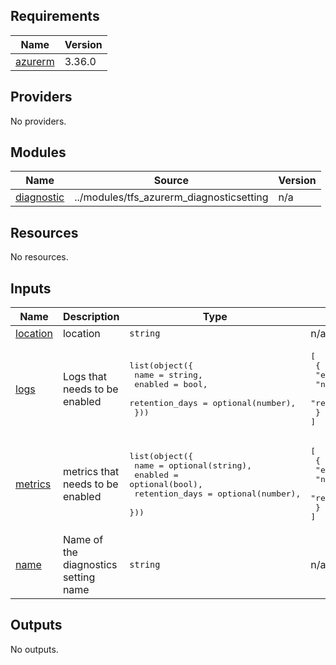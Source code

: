 <!-- BEGIN_TF_DOCS -->
## Requirements

| Name | Version |
|------|---------|
| <a name="requirement_azurerm"></a> [azurerm](#requirement\_azurerm) | 3.36.0 |

## Providers

No providers.

## Modules

| Name | Source | Version |
|------|--------|---------|
| <a name="module_diagnostic"></a> [diagnostic](#module\_diagnostic) | ../modules/tfs_azurerm_diagnosticsetting | n/a |

## Resources

No resources.

## Inputs

| Name | Description | Type | Default | Required |
|------|-------------|------|---------|:--------:|
| <a name="input_location"></a> [location](#input\_location) | location | `string` | n/a | yes |
| <a name="input_logs"></a> [logs](#input\_logs) | Logs that needs to be enabled | <pre>list(object({<br>    name           = string,<br>    enabled        = bool,<br>    retention_days = optional(number),<br>  }))</pre> | <pre>[<br>  {<br>    "enabled": false,<br>    "name": "AuditEvent",<br>    "retention_days": 0<br>  }<br>]</pre> | no |
| <a name="input_metrics"></a> [metrics](#input\_metrics) | metrics that needs to be enabled | <pre>list(object({<br>    name           = optional(string),<br>    enabled        = optional(bool),<br>    retention_days = optional(number),<br>  }))</pre> | <pre>[<br>  {<br>    "enabled": false,<br>    "name": "AllMetrics",<br>    "retention_days": 0<br>  }<br>]</pre> | no |
| <a name="input_name"></a> [name](#input\_name) | Name of the diagnostics setting name | `string` | n/a | yes |

## Outputs

No outputs.
<!-- END_TF_DOCS -->